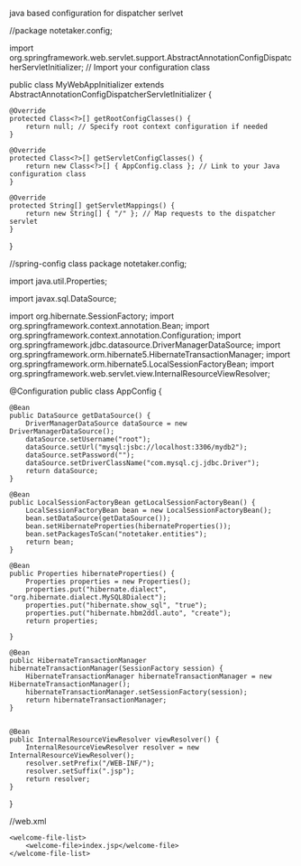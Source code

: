 java based configuration for dispatcher serlvet


//package notetaker.config;

import org.springframework.web.servlet.support.AbstractAnnotationConfigDispatcherServletInitializer;
// Import your configuration class

public class MyWebAppInitializer extends AbstractAnnotationConfigDispatcherServletInitializer {

	@Override
	protected Class<?>[] getRootConfigClasses() {
		return null; // Specify root context configuration if needed
	}

	@Override
	protected Class<?>[] getServletConfigClasses() {
		return new Class<?>[] { AppConfig.class }; // Link to your Java configuration class
	}

	@Override
	protected String[] getServletMappings() {
		return new String[] { "/" }; // Map requests to the dispatcher servlet
	}
}


//spring-config class
package notetaker.config;

import java.util.Properties;

import javax.sql.DataSource;

import org.hibernate.SessionFactory;
import org.springframework.context.annotation.Bean;
import org.springframework.context.annotation.Configuration;
import org.springframework.jdbc.datasource.DriverManagerDataSource;
import org.springframework.orm.hibernate5.HibernateTransactionManager;
import org.springframework.orm.hibernate5.LocalSessionFactoryBean;
import org.springframework.web.servlet.view.InternalResourceViewResolver;

@Configuration
public class AppConfig {

	@Bean
	public DataSource getDataSource() {
		DriverManagerDataSource dataSource = new DriverManagerDataSource();
		dataSource.setUsername("root");
		dataSource.setUrl("mysql:jsbc://localhost:3306/mydb2");
		dataSource.setPassword("");
		dataSource.setDriverClassName("com.mysql.cj.jdbc.Driver");
		return dataSource;
	}

	@Bean
	public LocalSessionFactoryBean getLocalSessionFactoryBean() {
		LocalSessionFactoryBean bean = new LocalSessionFactoryBean();
		bean.setDataSource(getDataSource());
		bean.setHibernateProperties(hibernateProperties());
		bean.setPackagesToScan("notetaker.entities");
		return bean;
	}

	@Bean
	public Properties hibernateProperties() {
		Properties properties = new Properties();
		properties.put("hibernate.dialect", "org.hibernate.dialect.MySQL8Dialect");
		properties.put("hibernate.show_sql", "true");
		properties.put("hibernate.hbm2ddl.auto", "create");
		return properties;

	}

	@Bean
	public HibernateTransactionManager hibernateTransactionManager(SessionFactory session) {
		HibernateTransactionManager hibernateTransactionManager = new HibernateTransactionManager();
		hibernateTransactionManager.setSessionFactory(session);
		return hibernateTransactionManager;
	}

	
	@Bean
    public InternalResourceViewResolver viewResolver() {
        InternalResourceViewResolver resolver = new InternalResourceViewResolver();
        resolver.setPrefix("/WEB-INF/");
        resolver.setSuffix(".jsp");
        return resolver;
    }
}

//web.xml
<web-app xmlns="http://xmlns.jcp.org/xml/ns/javaee"
         xmlns:xsi="http://www.w3.org/2001/XMLSchema-instance"
         xsi:schemaLocation="http://xmlns.jcp.org/xml/ns/javaee 
                             http://xmlns.jcp.org/xml/ns/javaee/web-app_3_1.xsd"
         version="3.1">

    <welcome-file-list>
        <welcome-file>index.jsp</welcome-file>
    </welcome-file-list>
</web-app>






